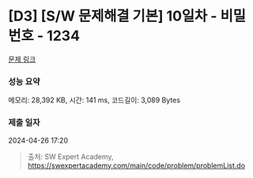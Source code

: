 # [D3] [S/W 문제해결 기본] 10일차 - 비밀번호 - 1234 

[문제 링크](https://swexpertacademy.com/main/code/problem/problemDetail.do?contestProbId=AV14_DEKAJcCFAYD) 

### 성능 요약

메모리: 28,392 KB, 시간: 141 ms, 코드길이: 3,089 Bytes

### 제출 일자

2024-04-26 17:20



> 출처: SW Expert Academy, https://swexpertacademy.com/main/code/problem/problemList.do